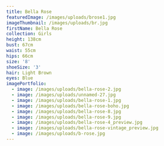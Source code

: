 ```yaml
---
title: Bella Rose
featuredImage: /images/uploads/brose1.jpg
imageThumbnail: /images/uploads/br.jpg
firstName: Bella Rose
collection: Girls
height: 138cm
bust: 67cm
waist: 55cm
hips: 66cm
size: '8'
shoeSize: '3'
hair: Light Brown
eyes: Blue
imagePortfolio:
  - image: /images/uploads/bella-rose-2.jpg
  - image: /images/uploads/unnamed-27.jpg
  - image: /images/uploads/bella-rose-1.jpg
  - image: /images/uploads/bella-rose-boho.jpg
  - image: /images/uploads/bella-rose-8.jpg
  - image: /images/uploads/bella-rose-9.jpg
  - image: /images/uploads/bella-rose-4_preview.jpg
  - image: /images/uploads/bella-rose-vintage_preview.jpg
  - image: /images/uploads/b-rose.jpg
---
```


